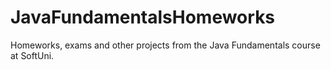 # JavaFundamentalsHomeworks
Homeworks, exams and other projects from the Java Fundamentals course at SoftUni.
